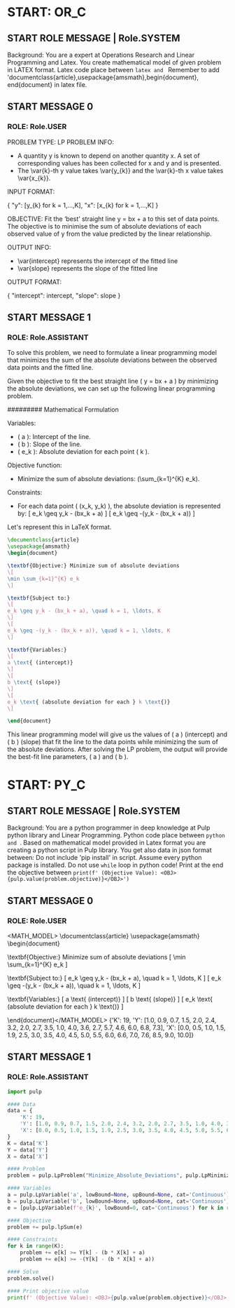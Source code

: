 # START: OR_C 
## START ROLE MESSAGE | Role.SYSTEM 
Background: You are a expert at Operations Research and Linear Programming and Latex. You create mathematical model of given problem in LATEX format. Latex code place between ```latex and ``` Remember to add 'documentclass{article},usepackage{amsmath},begin{document}, end{document} in latex file. 
## START MESSAGE 0 
### ROLE: Role.USER
<DESCRIPTION>
PROBLEM TYPE: LP
PROBLEM INFO:

- A quantity y is known to depend on another quantity x. A set of corresponding values has been collected for x and y and is presented.
- The \var{k}-th y value takes \var{y_{k}} and the \var{k}-th x value takes \var{x_{k}}.

INPUT FORMAT:

{
    "y": [y_{k} for k = 1,...,K],
    "x": [x_{k} for k = 1,...,K]
}


OBJECTIVE: Fit the ‘best’ straight line y = bx + a to this set of data points. The objective is to minimise the sum of absolute deviations of each observed value of y from the value predicted by the linear relationship.

OUTPUT INFO:

- \var{intercept} represents the intercept of the fitted line
- \var{slope} represents the slope of the fitted line

OUTPUT FORMAT:

{
    "intercept": intercept,
    "slope": slope
}
</DESCRIPTION>


## START MESSAGE 1 
### ROLE: Role.ASSISTANT
To solve this problem, we need to formulate a linear programming model that minimizes the sum of the absolute deviations between the observed data points and the fitted line.

Given the objective to fit the best straight line \( y = bx + a \) by minimizing the absolute deviations, we can set up the following linear programming problem.

######### Mathematical Formulation

Variables:
- \( a \): Intercept of the line.
- \( b \): Slope of the line.
- \( e_k \): Absolute deviation for each point \( k \).

Objective function:
- Minimize the sum of absolute deviations: \(\sum_{k=1}^{K} e_k\).

Constraints:
- For each data point \( (x_k, y_k) \), the absolute deviation is represented by:
  \[
  e_k \geq y_k - (bx_k + a) 
  \]
  \[
  e_k \geq -(y_k - (bx_k + a)) 
  \]

Let's represent this in LaTeX format.

```latex
\documentclass{article}
\usepackage{amsmath}
\begin{document}

\textbf{Objective:} Minimize sum of absolute deviations
\[
\min \sum_{k=1}^{K} e_k
\]

\textbf{Subject to:}
\[
e_k \geq y_k - (bx_k + a), \quad k = 1, \ldots, K
\]
\[
e_k \geq -(y_k - (bx_k + a)), \quad k = 1, \ldots, K
\]

\textbf{Variables:}
\[
a \text{ (intercept)}
\]
\[
b \text{ (slope)}
\]
\[
e_k \text{ (absolute deviation for each } k \text{)}
\]

\end{document}
```

This linear programming model will give us the values of \( a \) (intercept) and \( b \) (slope) that fit the line to the data points while minimizing the sum of the absolute deviations. After solving the LP problem, the output will provide the best-fit line parameters, \( a \) and \( b \).

# START: PY_C 
## START ROLE MESSAGE | Role.SYSTEM 
Background: You are a python programmer in deep knowledge at Pulp python library and Linear Programming. Python code place between ```python and ```. Based on mathematical model provided in Latex format you are creating a python script in Pulp library. You get also data in json format between: <DATA></DATA> Do not include 'pip install' in script. Assume every python package is installed. Do not use `while` loop in python code! Print at the end the objective between <OBJ></OBJ> `print(f' (Objective Value): <OBJ>{pulp.value(problem.objective)}</OBJ>')` 
## START MESSAGE 0 
### ROLE: Role.USER
<MATH_MODEL>
\documentclass{article}
\usepackage{amsmath}
\begin{document}

\textbf{Objective:} Minimize sum of absolute deviations
\[
\min \sum_{k=1}^{K} e_k
\]

\textbf{Subject to:}
\[
e_k \geq y_k - (bx_k + a), \quad k = 1, \ldots, K
\]
\[
e_k \geq -(y_k - (bx_k + a)), \quad k = 1, \ldots, K
\]

\textbf{Variables:}
\[
a \text{ (intercept)}
\]
\[
b \text{ (slope)}
\]
\[
e_k \text{ (absolute deviation for each } k \text{)}
\]

\end{document}</MATH_MODEL>
<DATA>
{'K': 19, 'Y': [1.0, 0.9, 0.7, 1.5, 2.0, 2.4, 3.2, 2.0, 2.7, 3.5, 1.0, 4.0, 3.6, 2.7, 5.7, 4.6, 6.0, 6.8, 7.3], 'X': [0.0, 0.5, 1.0, 1.5, 1.9, 2.5, 3.0, 3.5, 4.0, 4.5, 5.0, 5.5, 6.0, 6.6, 7.0, 7.6, 8.5, 9.0, 10.0]}</DATA>


## START MESSAGE 1 
### ROLE: Role.ASSISTANT
```python
import pulp

#### Data
data = {
    'K': 19,
    'Y': [1.0, 0.9, 0.7, 1.5, 2.0, 2.4, 3.2, 2.0, 2.7, 3.5, 1.0, 4.0, 3.6, 2.7, 5.7, 4.6, 6.0, 6.8, 7.3],
    'X': [0.0, 0.5, 1.0, 1.5, 1.9, 2.5, 3.0, 3.5, 4.0, 4.5, 5.0, 5.5, 6.0, 6.6, 7.0, 7.6, 8.5, 9.0, 10.0]
}
K = data['K']
Y = data['Y']
X = data['X']

#### Problem
problem = pulp.LpProblem("Minimize_Absolute_Deviations", pulp.LpMinimize)

#### Variables
a = pulp.LpVariable('a', lowBound=None, upBound=None, cat='Continuous')
b = pulp.LpVariable('b', lowBound=None, upBound=None, cat='Continuous')
e = [pulp.LpVariable(f'e_{k}', lowBound=0, cat='Continuous') for k in range(K)]

#### Objective
problem += pulp.lpSum(e)

#### Constraints
for k in range(K):
    problem += e[k] >= Y[k] - (b * X[k] + a)
    problem += e[k] >= -(Y[k] - (b * X[k] + a))

#### Solve
problem.solve()

#### Print objective value
print(f' (Objective Value): <OBJ>{pulp.value(problem.objective)}</OBJ>')
```

